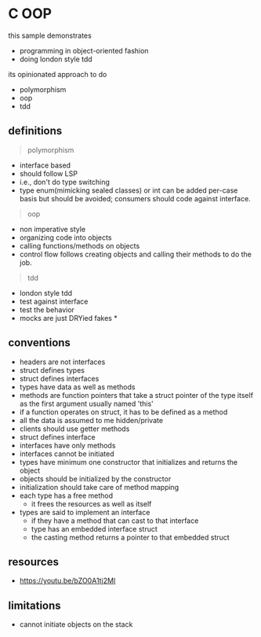 # C OOP

this sample demonstrates

- programming in object-oriented fashion
- doing london style tdd

its opinionated approach to do

- polymorphism
- oop
- tdd

## definitions

> polymorphism

- interface based
- should follow LSP
- i.e., don't do type switching
- type enum(mimicking sealed classes) or int can be added per-case basis but should be avoided; consumers should code
  against interface.

> oop

- non imperative style
- organizing code into objects
- calling functions/methods on objects
- control flow follows creating objects and calling their methods to do the job.

> tdd

- london style tdd
- test against interface
- test the behavior
- mocks are just DRYied fakes \*

## conventions

- headers are not interfaces
- struct defines types
- struct defines interfaces
- types have data as well as methods
- methods are function pointers that take a struct pointer of the type itself as the first argument usually named 'this'
- if a function operates on struct, it has to be defined as a method
- all the data is assumed to me hidden/private
- clients should use getter methods
- struct defines interface
- interfaces have only methods
- interfaces cannot be initiated
- types have minimum one constructor that initializes and returns the object
- objects should be initialized by the constructor
- initialization should take care of method mapping
- each type has a free method
  - it frees the resources as well as itself
- types are said to implement an interface
  - if they have a method that can cast to that interface
  - type has an embedded interface struct
  - the casting method returns a pointer to that embedded struct

## resources

- https://youtu.be/bZO0A1tj2MI

## limitations

- cannot initiate objects on the stack
